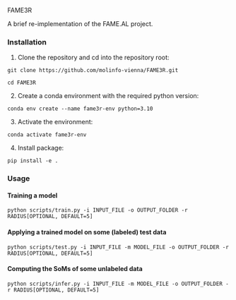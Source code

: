 FAME3R

A brief re-implementation of the FAME.AL project.


### Installation

1. Clone the repository and cd into the repository root:

```git clone https://github.com/molinfo-vienna/FAME3R.git```

```cd FAME3R```

2. Create a conda environment with the required python version:

```conda env create --name fame3r-env python=3.10```

3. Activate the environment:

```conda activate fame3r-env```

4. Install package:

```pip install -e .```

### Usage

#### Training a model

```python scripts/train.py -i INPUT_FILE -o OUTPUT_FOLDER -r RADIUS[OPTIONAL, DEFAULT=5]```

#### Applying a trained model on some (labeled) test data

```python scripts/test.py -i INPUT_FILE -m MODEL_FILE -o OUTPUT_FOLDER -r RADIUS[OPTIONAL, DEFAULT=5]```

#### Computing the SoMs of some unlabeled data

```python scripts/infer.py -i INPUT_FILE -m MODEL_FILE -o OUTPUT_FOLDER -r RADIUS[OPTIONAL, DEFAULT=5]```
